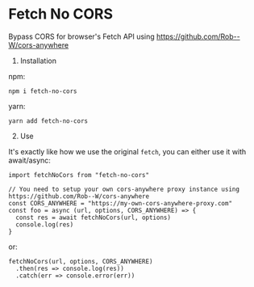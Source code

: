 # Fetch No CORS

Bypass CORS for browser's Fetch API using https://github.com/Rob--W/cors-anywhere

1. Installation

npm:
```
npm i fetch-no-cors
```

yarn:

```
yarn add fetch-no-cors
```

2. Use

It's exactly like how we use the original `fetch`, you can either use it with await/async:
```
import fetchNoCors from "fetch-no-cors"

// You need to setup your own cors-anywhere proxy instance using https://github.com/Rob--W/cors-anywhere
const CORS_ANYWHERE = "https://my-own-cors-anywhere-proxy.com"
const foo = async (url, options, CORS_ANYWHERE) => {
  const res = await fetchNoCors(url, options)
  console.log(res)
}
```

or:

```
fetchNoCors(url, options, CORS_ANYWHERE)
  .then(res => console.log(res))
  .catch(err => console.error(err))
```